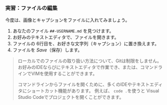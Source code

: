 ### 実習：ファイルの編集

今度は、画像とキャプションをファイルに入れてみましょう。

1. あなたのファイル `##-USERNAME.md` を見つけます。
1. お好みのテキストエディタで、ファイルを開きます。
1. ファイルの 6行目を、お好きな文字列（キャプション）に置き換えます。
1. ファイルを *Save*（保存）します。

> ローカルでのファイルの取り扱い方法について、Gitは制限をしません。 お好みのIDEならびにテキストエディタで作業でき、または、コマンドラインでVIMを使用することができます。
>
> コマンドラインからファイルを開くために、多くのIDEやテキストエディタにショートカット機能があります。 例えば、 `code .`を使うと Visual Studio Codeでプロジェクトを開くことができます。
